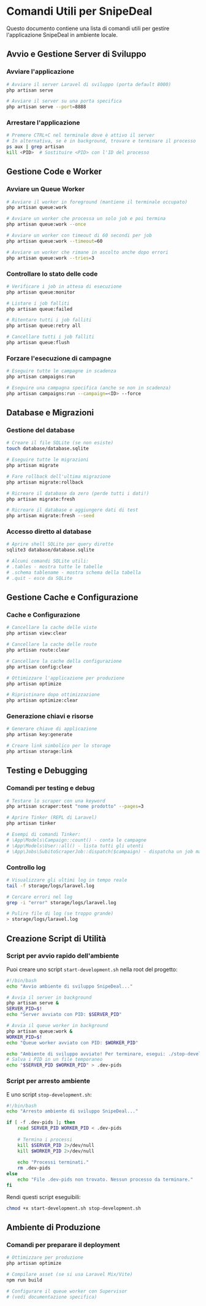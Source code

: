 # Comandi Utili per SnipeDeal

Questo documento contiene una lista di comandi utili per gestire l'applicazione SnipeDeal in ambiente locale.

## Avvio e Gestione Server di Sviluppo

### Avviare l'applicazione
```bash
# Avviare il server Laravel di sviluppo (porta default 8000)
php artisan serve

# Avviare il server su una porta specifica
php artisan serve --port=8888
```

### Arrestare l'applicazione
```bash
# Premere CTRL+C nel terminale dove è attivo il server
# In alternativa, se è in background, trovare e terminare il processo
ps aux | grep artisan
kill <PID>  # Sostituire <PID> con l'ID del processo
```

## Gestione Code e Worker

### Avviare un Queue Worker
```bash
# Avviare il worker in foreground (mantiene il terminale occupato)
php artisan queue:work

# Avviare un worker che processa un solo job e poi termina
php artisan queue:work --once

# Avviare un worker con timeout di 60 secondi per job
php artisan queue:work --timeout=60

# Avviare un worker che rimane in ascolto anche dopo errori
php artisan queue:work --tries=3
```

### Controllare lo stato delle code
```bash
# Verificare i job in attesa di esecuzione
php artisan queue:monitor

# Listare i job falliti
php artisan queue:failed

# Ritentare tutti i job falliti
php artisan queue:retry all

# Cancellare tutti i job falliti
php artisan queue:flush
```

### Forzare l'esecuzione di campagne
```bash
# Eseguire tutte le campagne in scadenza
php artisan campaigns:run

# Eseguire una campagna specifica (anche se non in scadenza)
php artisan campaigns:run --campaign=<ID> --force
```

## Database e Migrazioni

### Gestione del database
```bash
# Creare il file SQLite (se non esiste)
touch database/database.sqlite

# Eseguire tutte le migrazioni
php artisan migrate

# Fare rollback dell'ultima migrazione
php artisan migrate:rollback

# Ricreare il database da zero (perde tutti i dati!)
php artisan migrate:fresh

# Ricreare il database e aggiungere dati di test
php artisan migrate:fresh --seed
```

### Accesso diretto al database
```bash
# Aprire shell SQLite per query dirette
sqlite3 database/database.sqlite

# Alcuni comandi SQLite utili:
# .tables - mostra tutte le tabelle
# .schema tablename - mostra schema della tabella
# .quit - esce da SQLite
```

## Gestione Cache e Configurazione

### Cache e Configurazione
```bash
# Cancellare la cache delle viste
php artisan view:clear

# Cancellare la cache delle route
php artisan route:clear

# Cancellare la cache della configurazione
php artisan config:clear

# Ottimizzare l'applicazione per produzione
php artisan optimize

# Ripristinare dopo ottimizzazione
php artisan optimize:clear
```

### Generazione chiavi e risorse
```bash
# Generare chiave di applicazione
php artisan key:generate

# Creare link simbolico per lo storage
php artisan storage:link
```

## Testing e Debugging

### Comandi per testing e debug
```bash
# Testare lo scraper con una keyword
php artisan scraper:test "nome prodotto" --pages=3

# Aprire Tinker (REPL di Laravel)
php artisan tinker

# Esempi di comandi Tinker:
# \App\Models\Campaign::count() - conta le campagne
# \App\Models\User::all() - lista tutti gli utenti
# \App\Jobs\SubitoScraperJob::dispatch($campaign) - dispatcha un job manualmente
```

### Controllo log
```bash
# Visualizzare gli ultimi log in tempo reale
tail -f storage/logs/laravel.log

# Cercare errori nel log
grep -i "error" storage/logs/laravel.log

# Pulire file di log (se troppo grande)
> storage/logs/laravel.log
```

## Creazione Script di Utilità

### Script per avvio rapido dell'ambiente
Puoi creare uno script `start-development.sh` nella root del progetto:

```bash
#!/bin/bash
echo "Avvio ambiente di sviluppo SnipeDeal..."

# Avvia il server in background
php artisan serve &
SERVER_PID=$!
echo "Server avviato con PID: $SERVER_PID"

# Avvia il queue worker in background
php artisan queue:work &
WORKER_PID=$!
echo "Queue worker avviato con PID: $WORKER_PID"

echo "Ambiente di sviluppo avviato! Per terminare, esegui: ./stop-development.sh"
# Salva i PID in un file temporaneo
echo "$SERVER_PID $WORKER_PID" > .dev-pids
```

### Script per arresto ambiente
E uno script `stop-development.sh`:

```bash
#!/bin/bash
echo "Arresto ambiente di sviluppo SnipeDeal..."

if [ -f .dev-pids ]; then
    read SERVER_PID WORKER_PID < .dev-pids
    
    # Termina i processi
    kill $SERVER_PID 2>/dev/null
    kill $WORKER_PID 2>/dev/null
    
    echo "Processi terminati."
    rm .dev-pids
else
    echo "File .dev-pids non trovato. Nessun processo da terminare."
fi
```

Rendi questi script eseguibili:
```bash
chmod +x start-development.sh stop-development.sh
```

## Ambiente di Produzione

### Comandi per preparare il deployment
```bash
# Ottimizzare per produzione
php artisan optimize

# Compilare asset (se si usa Laravel Mix/Vite)
npm run build

# Configurare il queue worker con Supervisor
# (vedi documentazione specifica)
``` 